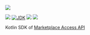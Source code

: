 [![](https://github.com/wutsi/marketplace-access-sdk-kotlin/actions/workflows/master.yml/badge.svg)](https://github.com/wutsi/marketplace-access-sdk-kotlin/actions/workflows/master.yml)

![](https://img.shields.io/github/v/tag/wutsi/marketplace-access-sdk-kotlin)
[![JDK](https://img.shields.io/badge/jdk-11-brightgreen.svg)](https://jdk.java.net/11/)
[![](https://img.shields.io/badge/maven-3.6-brightgreen.svg)](https://maven.apache.org/download.cgi)
![](https://img.shields.io/badge/language-kotlin-blue.svg)

Kotlin SDK of [Marketplace Access API](https://github.com/wutsi/marketplace-access-server)

